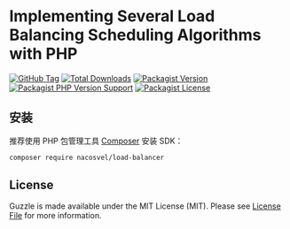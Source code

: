 # Implementing Several Load Balancing Scheduling Algorithms with PHP

[![GitHub Tag](https://img.shields.io/github/v/tag/nacosvel/load-balancer)](https://github.com/nacosvel/load-balancer/tags)
[![Total Downloads](https://img.shields.io/packagist/dt/nacosvel/load-balancer?style=flat-square)](https://packagist.org/packages/nacosvel/load-balancer)
[![Packagist Version](https://img.shields.io/packagist/v/nacosvel/load-balancer)](https://packagist.org/packages/nacosvel/load-balancer)
[![Packagist PHP Version Support](https://img.shields.io/packagist/php-v/nacosvel/load-balancer)](https://github.com/nacosvel/load-balancer)
[![Packagist License](https://img.shields.io/github/license/nacosvel/load-balancer)](https://github.com/nacosvel/load-balancer)

## 安装

推荐使用 PHP 包管理工具 [Composer](https://getcomposer.org/) 安装 SDK：

```bash
composer require nacosvel/load-balancer
```

## License

Guzzle is made available under the MIT License (MIT). Please see [License File](LICENSE) for more information.
